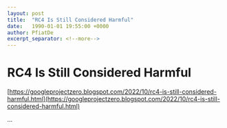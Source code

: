 ```yaml
---
layout: post
title:  "RC4 Is Still Considered Harmful"
date:   1990-01-01 19:55:00 +0000
author: PfiatDe
excerpt_separator: <!--more-->
---
```


# RC4 Is Still Considered Harmful
[https://googleprojectzero.blogspot.com/2022/10/rc4-is-still-considered-harmful.html](https://googleprojectzero.blogspot.com/2022/10/rc4-is-still-considered-harmful.html)

...
<!--more-->
